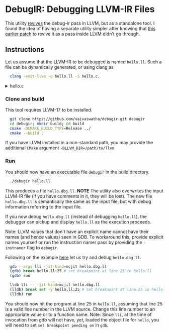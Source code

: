 # DebugIR: Debugging LLVM-IR Files

This utility [revives](https://lists.llvm.org/pipermail/llvm-dev/2018-March/122013.html)
the debug-ir pass in LLVM, but as a standalone tool. I found the idea of
having a separate utility simpler after knowing that
[this earlier patch](https://reviews.llvm.org/D40778) to revive it as a
pass inside LLVM didn't go through.

## Instructions
Let us assume that the LLVM-IR to be debugged is named `hello.ll`.
Such a file can be dynamically generated, or using clang as

```sh
  clang -emit-llvm -o hello.ll -S hello.c.
```

<details><summary>hello.c</summary>

```C
  #include <stdio.h>
  #include <string.h>

  int main(int argc, char *argv[])
  {
    if (!strcmp(argv[0], "hello")) {
      printf("Hello World\n");
    } else {
      printf("No hello\n");
    }
    return 0;
  } 
```
</details>

### Clone and build
This tool requires LLVM-17 to be installed.

```sh
  git clone https://github.com/vaivaswatha/debugir.git debugir
  cd debugir; mkdir build; cd build
  cmake -DCMAKE_BUILD_TYPE=Release ../
  cmake --build .
```

If you have LLVM installed in a non-standard path, you may provide the
additional `CMake` argument `-DLLVM_DIR=/path/to/llvm`.

### Run
You should now have an executable file `debugir` in the build directory.

```sh
  ./debugir hello.ll
```

This produces a file `hello.dbg.ll`. **NOTE** The utility also overwrites
the input LLVM-IR file (if you have comments in it, they will be lost).
The new file `hello.dbg.ll` is semantically the same as the input file,
but with debug information referring to the input file.

If you now debug `hello.dbg.ll` (instead of debugging `hello.ll`), the
debugger can pickup and display `hello.ll` as the execution proceeds.

Note: LLVM values that don't have an explicit name cannot have their
names (and hence values) seen in GDB. To workaround this, provide
explicit names yourself or run the instruction namer pass by providing
the `-instnamer` flag to `debugir`.

Following on the example [here](https://llvm.org/docs/DebuggingJITedCode.html)
let us try and debug `hello.dbg.ll`.

```sh
  gdb --args lli -jit-kind=mcjit hello.dbg.ll
  (gdb) break hello.ll:25 # set breakpoint at line 25 in hello.ll
  (gdb) run
```

```sh
  lldb lli -- -jit-kind=mcjit hello.dbg.ll
  (lldb) break set -y hello.ll:25 # set breakpoint at line 25 in hello.ll
  (lldb) run
```

You should now hit the program at line 25 in `hello.ll`, assuming that
line 25 is a valid line number in the LLVM source. Change this line number
to an appropriate value or to a function name. Note: Since `lli`, at the
time of invocation from gdb will not have, yet, loaded the object file for
`hello`, you will need to set `set breakpoint pending on` in `gdb`.
